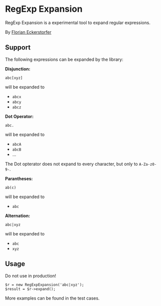 RegExp Expansion
================

RegExp Expansion is a experimental tool to expand regular expressions.

By [Florian Eckerstorfer](http://florianeckerstorfer.com)

Support
-------

The following expressions can be expanded by the library:

**Disjunction:**

	abc[xyz]
	
will be expanded to

* `abcx`
* `abcy`
* `abcz`

**Dot Operator:**

	abc.

will be expanded to

* `abcA`
* `abcB`
* …

The Dot opterator does not expand to every character, but only to `A-Za-z0-9-`.

**Parantheses:**

	ab(c)
	
will be expanded to

* `abc`
	
**Alternation:**

	abc|xyz
	
will be expanded to

* `abc`
* `xyz`

Usage
-----

Do not use in production!

	$r = new RegExpExpansion('abc|xyz');
	$result = $r->expand();

More examples can be found in the test cases.



